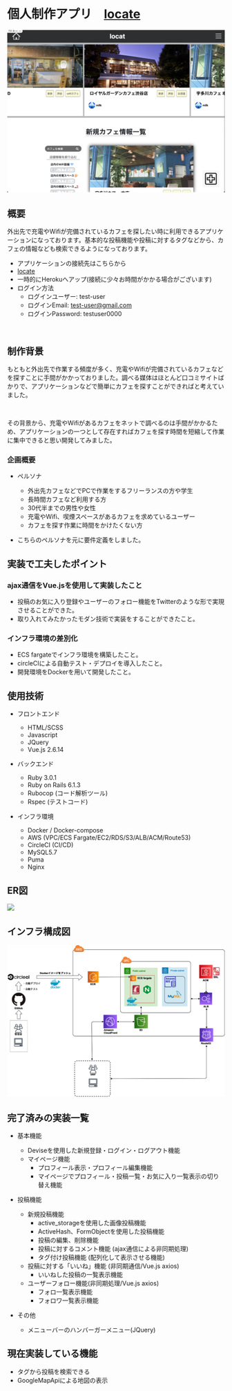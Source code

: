 # 個人制作アプリ　[locate](https://locat-app.herokuapp.com/)

<img src = "https://github.com/yuuffff1212/locat/blob/master/%E3%82%B9%E3%82%AF%E3%83%AA%E3%83%BC%E3%83%B3%E3%82%B7%E3%83%A7%E3%83%83%E3%83%88%202021-10-01%2019.36.48.png" width = "800px">

## 概要

外出先で充電やWifiが完備されているカフェを探したい時に利用できるアプリケーションになっております。基本的な投稿機能や投稿に対するタグなどから、カフェの情報なども検索できるようになっております。

* アプリケーションの接続先はこちらから
* [locate](https://locat-app.herokuapp.com/)
* 一時的にHerokuへアップ(接続に少々お時間がかかる場合がございます)
* ログイン方法
  * ログインユーザー:  test-user
  * ログインEmail:    test-user@gmail.com
  * ログインPassword: testuser0000

</br>

## 制作背景

もともと外出先で作業する頻度が多く、充電やWifiが完備されているカフェなどを探すことに手間がかかっておりました。調べる媒体はほとんど口コミサイトばかりで、アプリケーションなどで簡単にカフェを探すことができればと考えていました。



</br>

その背景から、充電やWifiがあるカフェをネットで調べるのは手間がかかるため、アプリケーションの一つとして存在すればカフェを探す時間を短縮して作業に集中できると思い開発してみました。

### 企画概要

* ペルソナ
  * 外出先カフェなどでPCで作業をするフリーランスの方や学生
  * 長時間カフェなど利用する方
  * 30代半までの男性や女性
  * 充電やWifi、喫煙スペースがあるカフェを求めているユーザー
  * カフェを探す作業に時間をかけたくない方
  
* こちらのペルソナを元に要件定義をしました。

## 実装で工夫したポイント

### ajax通信をVue.jsを使用して実装したこと

* 投稿のお気に入り登録やユーザーのフォロー機能をTwitterのような形で実現させることができた。
* 取り入れてみたかったモダン技術で実装をすることができたこと。
  
  
### インフラ環境の差別化

* ECS fargateでインフラ環境を構築したこと。
* circleCIによる自動テスト・デプロイを導入したこと。
* 開発環境をDockerを用いて開発したこと。



## 使用技術

* フロントエンド 
   * HTML/SCSS
   * Javascript
   * JQuery
   * Vue.js 2.6.14

* バックエンド
   * Ruby 3.0.1
   * Ruby on Rails 6.1.3
   * Rubocop (コード解析ツール)
   * Rspec (テストコード)
   
* インフラ環境
   * Docker / Docker-compose
   * AWS (VPC/ECS Fargate/EC2/RDS/S3/ALB/ACM/Route53)
   * CircleCI (CI/CD)
   * MySQL5.7 
   * Puma
   * Nginx

## ER図

<img src = "https://github.com/yuuffff1212/locat/blob/master/locat.ER%E5%9B%B3.png">

## インフラ構成図

<img src = "https://github.com/yuuffff1212/locat/blob/master/Untitled.png">

## 完了済みの実装一覧

* 基本機能
  * Deviseを使用した新規登録・ログイン・ログアウト機能
  * マイページ機能
    * プロフィール表示・プロフィール編集機能
    * マイページでプロフィール・投稿一覧・お気に入り一覧表示の切り替え機能
* 投稿機能
  * 新規投稿機能
    * active_storageを使用した画像投稿機能
    * ActiveHash、FormObjectを使用した投稿機能
    * 投稿の編集、削除機能
    * 投稿に対するコメント機能 (ajax通信による非同期処理)
    * タグ付け投稿機能 (配列化して表示させる機能)
  * 投稿に対する「いいね」機能 (非同期通信/Vue.js axios)
    * いいねした投稿の一覧表示機能
  * ユーザーフォロー機能(非同期処理/Vue.js axios)
    * フォロ一覧表示機能
    * フォロワ一覧表示機能

* その他
  * メニューバーのハンバーガーメニュー(JQuery)

## 現在実装している機能

* タグから投稿を検索できる
* GoogleMapApiによる地図の表示
